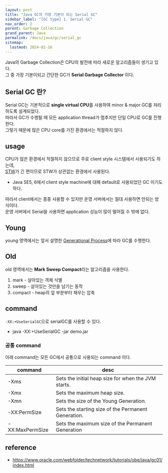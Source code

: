 ```yaml
---
layout: post
title: "Java GC의 가장 기본이 되는 Serial GC"
sidebar_label: "[GC type] 1. Serial GC"
nav_order: 2
parent: Garbage Collection
grand_parent: Java
permalink: /docs/java/gc/serial_gc
sitemap:
  lastmod: 2024-02-16
---
```


Java의 Garbage Collection은 CPU의 발전에 따라 새로운 알고리즘들이 생기고 있다.  
그 중 가장 기본이되고 간단한 GC가 **Serial Garbage Collector** 이다.

## Serial GC 란?

Serial GC는 기본적으로 **single virtual CPU**를 사용하여 minor & major GC를 처리하도록 설계되었다.  
따라서 GC가 수행될 때 모든 application thread가 멈추지만 단일 CPU로 GC를 진행한다.  
그렇기 때문에 많은 CPU core를 가진 환경에서는 적절하지 않다.  


## usage

CPU가 많은 환경에서 적절하지 않으므로 주로 client style 시스템에서 사용되기도 하는데,  
[STW](/docs/41.java/gc/basic#stw-stop-the-world)가 긴 편이므로 STW가 상관없는 환경에서 사용된다.
- Java SE5, 6에서 client style machine에 대해 default로 사용되었던 GC 이기도 하다.  

따라서 client에서는 종종 사용할 수 있지만 운영 서버에서는 절대 사용하면 안되는 방식이다.  
운영 서버에서 Serial을 사용하면 application 성능이 많이 떨어질 수 밖에 없다.


## Young 

young 영역에서는 앞서 설명한 [Generational Process](/docs/41.java/gc/basic#generational-process)에 따라 GC를 수행한다.  


## Old

old 영역에서는 **Mark Sweep Compact**라는 알고리즘을 사용한다.  
1. mark - 살아있는 객체 식별
2. sweep - 살아있는 것만을 남기는 동작
3. compact - heap의 앞 부분부터 채우는 압축


## command

`-XX:+UseSerialGC`으로 serialGC를 사용할 수 있다.  
- java -XX:+UseSerialGC -jar demo.jar

### 공통 command

아래 command는 모든 GC에서 공통으로 사용되는 command 이다.

| command         | desc                                                |
| --------------- | --------------------------------------------------- |
| -Xms            | Sets the initial heap size for when the JVM starts. |
| -Xmx            | Sets the maximum heap size.                         |
| -Xmn            | Sets the size of the Young Generation.              |
| -XX:PermSize    | Sets the starting size of the Permanent Generation. |
| -XX:MaxPermSize | Sets the maximum size of the Permanent Generation   |


## reference

- https://www.oracle.com/webfolder/technetwork/tutorials/obe/java/gc01/index.html
